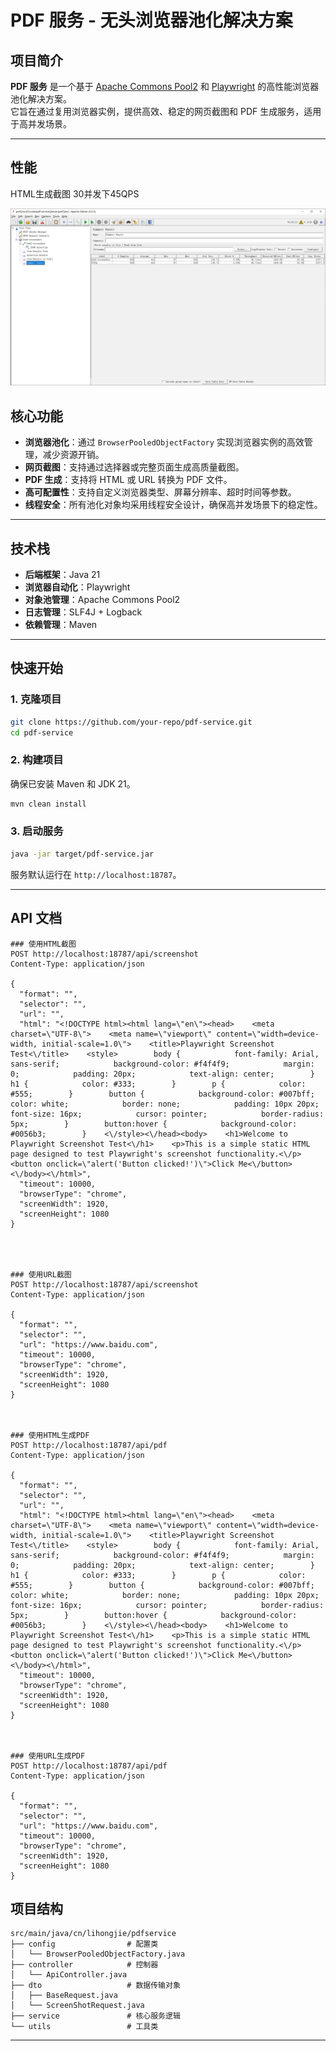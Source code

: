 
# PDF 服务 - 无头浏览器池化解决方案

## 项目简介

**PDF 服务** 是一个基于 [Apache Commons Pool2](https://commons.apache.org/proper/commons-pool/) 和 [Playwright](https://playwright.dev/) 的高性能浏览器池化解决方案。  
它旨在通过复用浏览器实例，提供高效、稳定的网页截图和 PDF 生成服务，适用于高并发场景。

---


## 性能

HTML生成截图 30并发下45QPS

![html-screenshot-perf-test.jpg](images/html-screenshot-perf-test.jpg)


## 核心功能

- **浏览器池化**：通过 `BrowserPooledObjectFactory` 实现浏览器实例的高效管理，减少资源开销。
- **网页截图**：支持通过选择器或完整页面生成高质量截图。
- **PDF 生成**：支持将 HTML 或 URL 转换为 PDF 文件。
- **高可配置性**：支持自定义浏览器类型、屏幕分辨率、超时时间等参数。
- **线程安全**：所有池化对象均采用线程安全设计，确保高并发场景下的稳定性。

---

## 技术栈

- **后端框架**：Java 21
- **浏览器自动化**：Playwright
- **对象池管理**：Apache Commons Pool2
- **日志管理**：SLF4J + Logback
- **依赖管理**：Maven

---

## 快速开始

### 1. 克隆项目

```bash
git clone https://github.com/your-repo/pdf-service.git
cd pdf-service
```

### 2. 构建项目

确保已安装 Maven 和 JDK 21。

```bash
mvn clean install
```

### 3. 启动服务

```bash
java -jar target/pdf-service.jar
```

服务默认运行在 `http://localhost:18787`。

---

## API 文档

```http request
### 使用HTML截图
POST http://localhost:18787/api/screenshot
Content-Type: application/json

{
  "format": "",
  "selector": "",
  "url": "",
  "html": "<!DOCTYPE html><html lang=\"en\"><head>    <meta charset=\"UTF-8\">    <meta name=\"viewport\" content=\"width=device-width, initial-scale=1.0\">    <title>Playwright Screenshot Test<\/title>    <style>        body {            font-family: Arial, sans-serif;            background-color: #f4f4f9;            margin: 0;            padding: 20px;            text-align: center;        }        h1 {            color: #333;        }        p {            color: #555;        }        button {            background-color: #007bff;            color: white;            border: none;            padding: 10px 20px;            font-size: 16px;            cursor: pointer;            border-radius: 5px;        }        button:hover {            background-color: #0056b3;        }    <\/style><\/head><body>    <h1>Welcome to Playwright Screenshot Test<\/h1>    <p>This is a simple static HTML page designed to test Playwright's screenshot functionality.<\/p>    <button onclick=\"alert('Button clicked!')\">Click Me<\/button><\/body><\/html>",
  "timeout": 10000,
  "browserType": "chrome",
  "screenWidth": 1920,
  "screenHeight": 1080
}




### 使用URL截图
POST http://localhost:18787/api/screenshot
Content-Type: application/json

{
  "format": "",
  "selector": "",
  "url": "https://www.baidu.com",
  "timeout": 10000,
  "browserType": "chrome",
  "screenWidth": 1920,
  "screenHeight": 1080
}



### 使用HTML生成PDF
POST http://localhost:18787/api/pdf
Content-Type: application/json

{
  "format": "",
  "selector": "",
  "url": "",
  "html": "<!DOCTYPE html><html lang=\"en\"><head>    <meta charset=\"UTF-8\">    <meta name=\"viewport\" content=\"width=device-width, initial-scale=1.0\">    <title>Playwright Screenshot Test<\/title>    <style>        body {            font-family: Arial, sans-serif;            background-color: #f4f4f9;            margin: 0;            padding: 20px;            text-align: center;        }        h1 {            color: #333;        }        p {            color: #555;        }        button {            background-color: #007bff;            color: white;            border: none;            padding: 10px 20px;            font-size: 16px;            cursor: pointer;            border-radius: 5px;        }        button:hover {            background-color: #0056b3;        }    <\/style><\/head><body>    <h1>Welcome to Playwright Screenshot Test<\/h1>    <p>This is a simple static HTML page designed to test Playwright's screenshot functionality.<\/p>    <button onclick=\"alert('Button clicked!')\">Click Me<\/button><\/body><\/html>",
  "timeout": 10000,
  "browserType": "chrome",
  "screenWidth": 1920,
  "screenHeight": 1080
}



### 使用URL生成PDF
POST http://localhost:18787/api/pdf
Content-Type: application/json

{
  "format": "",
  "selector": "",
  "url": "https://www.baidu.com",
  "timeout": 10000,
  "browserType": "chrome",
  "screenWidth": 1920,
  "screenHeight": 1080
}

```



## 项目结构

```
src/main/java/cn/lihongjie/pdfservice
├── config                # 配置类
│   └── BrowserPooledObjectFactory.java
├── controller            # 控制器
│   └── ApiController.java
├── dto                   # 数据传输对象
│   ├── BaseRequest.java
│   └── ScreenShotRequest.java
├── service               # 核心服务逻辑
└── utils                 # 工具类
```

---
